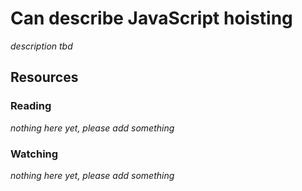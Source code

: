 # Can describe JavaScript hoisting

_description tbd_

## Resources

### Reading

_nothing here yet, please add something_

### Watching

_nothing here yet, please add something_
